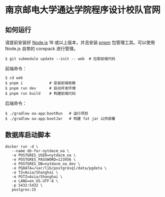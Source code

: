 # 南京邮电大学通达学院程序设计校队官网

## 如何运行

请提前安装好 [Node.js](https://nodejs.org) 18 或以上版本，并且安装
[pnpm](https://pnpm.io) 包管理工具。可以使用 Node.js 自带的 corepack 进行管理。

```shell
$ git submodule update --init -- web  # 拉取前端代码
```

前端命令：

```shell
$ cd web
$ pnpm i            # 安装前端依赖
$ pnpm run dev      # 启动开发环境
$ pnpm run build    # 构建前端代码
```

后端命令：

```shell
$ ./gradlew oa-app:bootRun   # 运行项目
$ ./gradlew oa-app:bootJar   # 构建 fat jar 以供部署
```

## 数据库启动脚本

```shell
docker run -d \
   --name db-for-nytdacm_oa \
   -e POSTGRES_USER=nytdacm_oa \
   -e POSTGRES_PASSWORD=123456 \
   -e POSTGRES_DB=nytdacm_oa_dev \
   -e PGDATA=/var/lib/postgresql/data/pgdata \
   -e TZ=Asia/Shanghai \
   -e PGTZ=Asia/Shanghai \
   -e LANG=en_US.UTF-8 \
   -p 5432:5432 \
   postgres:15
```
